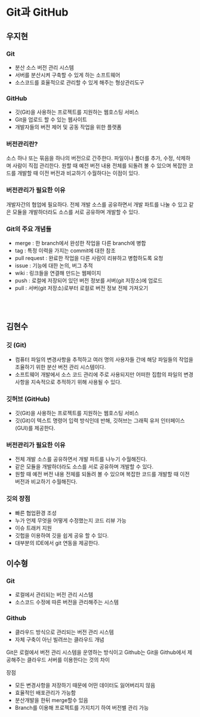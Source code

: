 # Git과 GitHub

## 우지현

### Git

- 분산 소스 버전 관리 시스템
- 서버를 분산시켜 구축할 수 있게 하는 소프트웨어
- 소스코드를 효율적으로 관리할 수 있게 해주는 형상관리도구

### GitHub

- 깃(Git)을 사용하는 프로젝트를 지원하는 웹호스팅 서비스
- Git을 업로드 할 수 있는 웹사이트
- 개발자들의 버전 제어 및 공동 작업을 위한 플랫폼

### 버전관리란?

소스 하나 또는 묶음을 하나의 버전으로 간주한다. 파일이나 폴더를 추가, 수정, 삭제하며 사람이 직접 관리한다. 원할 때 예전 버전 내용 전체를 되돌려 볼 수 있으며 복잡한 코드를 개발할 때 이전 버전과 비교하기 수월하다는 이점이 있다.

### 버전관리가 필요한 이유

개발자간의 협업에 필요하다. 전체 개발 소스를 공유하면서 개발 파트를 나눌 수 있고 같은 모듈을 개발하더라도 소스를 서로 공유하며 개발할 수 있다.

### Git의 주요 개념들

- merge : 한 branch에서 완성한 작업을 다른 branch에 병합
- tag : 특정 이력을 가지는 commit에 대한 참조
- pull request : 완료한 작업을 다른 사람이 리뷰하고 병합하도록 요청
- issue : 기능에 대한 논의, 버그 추적
- wiki : 링크들을 연결해 만드는 웹페이지
- push : 로컬에 저장되어 있던 버전 정보를 서버(git 저장소)에 업로드
- pull : 서버(git 저장소)로부터 로컬로 버전 정보 전체 가져오기

<br><br>

## 김현수

### 깃 (Git)
- 컴퓨터 파일의 변경사항을 추적하고 여러 명의 사용자들 간에 해당 파일들의 작업을 조율하기 위한 분산 버전 관리 시스템이다.
- 소프트웨어 개발에서 소스 코드 관리에 주로 사용되지만 어떠한 집합의 파일의 변경사항을 지속적으로 추적하기 위해 사용될 수 있다.

### 깃허브 (GitHub)
- 깃(Git)을 사용하는 프로젝트를 지원하는 웹호스팅 서비스
- 깃(Git)이 텍스트 명령어 입력 방식인데 반해, 깃허브는 그래픽 유저 인터페이스(GUI)를 제공한다.

### 버전관리가 필요한 이유
-  전체 개발 소스를 공유하면서 개발 파트를 나누기 수월해진다.
- 같은 모듈을 개발하더라도 소스를 서로 공유하며 개발할 수 있다.
- 원할 때 예전 버전 내용 전체를 되돌려 볼 수 있으며 복잡한 코드를 개발할 때 이전 버전과 비교하기 수월해진다.

### 깃의 장점
- 빠른 협업환경 조성
- 누가 언제 무엇을 어떻게 수정했는지 코드 리뷰 가능
- 이슈 트래커 지원
- 깃헙을 이용하여 깃을 쉽게 공유 할 수 있다.
- 대부분의 IDE에서 git 연동을 제공한다.

## 이수형

### Git

- 로컬에서 관리되는 버전 관리 시스템
- 소스코드 수정에 따른 버전을 관리해주는 시스템

### Github

- 클라우드 방식으로 관리되는 버전 관리 시스템
- 자체 구축이 아닌 빌려쓰는 클라우드 개념

Git은 로컬에서 버전 관리 시스템을 운영하는 방식이고 Github는 Git을 Github에서 제공해주는 클라우드 서버를 이용한다는 것의 차이

장점

- 모든 변경사항을 저장하기 때문에 어떤 데이터도 잃어버리지 않음
- 효율적인 배포관리가 가능함
- 분산개발을 한뒤 merge할수 있음
- Branch를 이용해 프로젝트를 가지치기 하여 버전별 관리 가능

